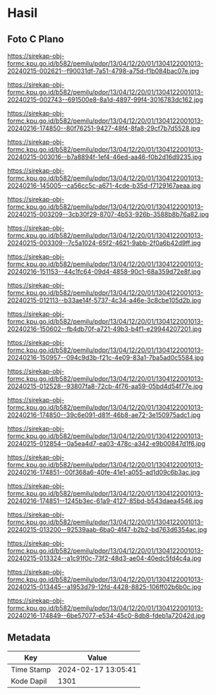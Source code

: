 # Hasil

## Foto C Plano

https://sirekap-obj-formc.kpu.go.id/b582/pemilu/pdpr/13/04/12/20/01/1304122001013-20240215-002621--f90031df-7a51-4798-a75d-f1b084bac07e.jpg

https://sirekap-obj-formc.kpu.go.id/b582/pemilu/pdpr/13/04/12/20/01/1304122001013-20240215-002743--691500e8-8a1d-4897-99f4-3016783dc162.jpg

https://sirekap-obj-formc.kpu.go.id/b582/pemilu/pdpr/13/04/12/20/01/1304122001013-20240216-174850--80f76251-9427-48f4-8fa8-29cf7b7d5528.jpg

https://sirekap-obj-formc.kpu.go.id/b582/pemilu/pdpr/13/04/12/20/01/1304122001013-20240215-003016--b7a8894f-1ef4-46ed-aa46-f0b2d16d9235.jpg

https://sirekap-obj-formc.kpu.go.id/b582/pemilu/pdpr/13/04/12/20/01/1304122001013-20240216-145005--ca56cc5c-a671-4cde-b35d-f7129167aeaa.jpg

https://sirekap-obj-formc.kpu.go.id/b582/pemilu/pdpr/13/04/12/20/01/1304122001013-20240215-003209--3cb30f29-8707-4b53-926b-3588b8b76a82.jpg

https://sirekap-obj-formc.kpu.go.id/b582/pemilu/pdpr/13/04/12/20/01/1304122001013-20240215-003309--7c5a1024-65f2-4621-9abb-2f0a6b42d9ff.jpg

https://sirekap-obj-formc.kpu.go.id/b582/pemilu/pdpr/13/04/12/20/01/1304122001013-20240216-151153--44c1fc64-09d4-4858-90c1-68a359d72e8f.jpg

https://sirekap-obj-formc.kpu.go.id/b582/pemilu/pdpr/13/04/12/20/01/1304122001013-20240215-012113--b33ae14f-5737-4c34-a46e-3c8cbe105d2b.jpg

https://sirekap-obj-formc.kpu.go.id/b582/pemilu/pdpr/13/04/12/20/01/1304122001013-20240216-150602--fb4db70f-a721-49b3-b4f1-e29944207201.jpg

https://sirekap-obj-formc.kpu.go.id/b582/pemilu/pdpr/13/04/12/20/01/1304122001013-20240216-150957--094c9d3b-f21c-4e09-83a1-7ba5ad0c5584.jpg

https://sirekap-obj-formc.kpu.go.id/b582/pemilu/pdpr/13/04/12/20/01/1304122001013-20240215-012528--93807fa8-72cb-4f76-aa59-05bd4d54f77e.jpg

https://sirekap-obj-formc.kpu.go.id/b582/pemilu/pdpr/13/04/12/20/01/1304122001013-20240216-174850--39c6e091-d81f-46b8-ae72-3e150975adc1.jpg

https://sirekap-obj-formc.kpu.go.id/b582/pemilu/pdpr/13/04/12/20/01/1304122001013-20240215-012854--0a5ea4d7-ea03-478c-a342-e9b00847d1f6.jpg

https://sirekap-obj-formc.kpu.go.id/b582/pemilu/pdpr/13/04/12/20/01/1304122001013-20240216-174851--00f368a6-40fe-41e1-a055-ad1d09c6b3ac.jpg

https://sirekap-obj-formc.kpu.go.id/b582/pemilu/pdpr/13/04/12/20/01/1304122001013-20240216-174851--1245b3ec-61a9-4127-85bd-b543daea4546.jpg

https://sirekap-obj-formc.kpu.go.id/b582/pemilu/pdpr/13/04/12/20/01/1304122001013-20240215-013200--92539aab-6ba0-4f47-b2b2-bd763d6354ac.jpg

https://sirekap-obj-formc.kpu.go.id/b582/pemilu/pdpr/13/04/12/20/01/1304122001013-20240215-013324--a1c91f0c-73f2-48d3-ae04-40edc5fd4c4a.jpg

https://sirekap-obj-formc.kpu.go.id/b582/pemilu/pdpr/13/04/12/20/01/1304122001013-20240215-013445--a1953d79-12fd-4428-8825-106ff02b6b0c.jpg

https://sirekap-obj-formc.kpu.go.id/b582/pemilu/pdpr/13/04/12/20/01/1304122001013-20240216-174849--6be57077-e534-45c0-8db8-fdeb1a72042d.jpg


## Metadata

| Key        | Value               |
| ---------- | ------------------- |
| Time Stamp | 2024-02-17 13:05:41 |
| Kode Dapil | 1301                |




